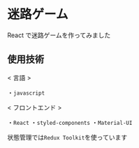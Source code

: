 # 迷路ゲーム

React で迷路ゲームを作ってみました

## 使用技術

< 言語 >

・`javascript`

< フロントエンド >

・`React`
・`styled-components`
・`Material-UI`

状態管理では`Redux Toolkit`を使っています
